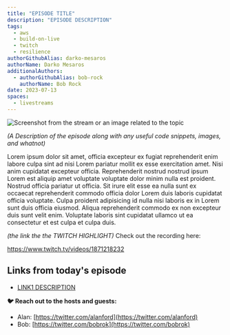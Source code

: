 ```yaml
---
title: "EPISODE TITLE"
description: "EPISODE DESCRIPTION"
tags:
  - aws
  - build-on-live
  - twitch
  - resilience
authorGithubAlias: darko-mesaros
authorName: Darko Mesaros
additionalAuthors:
  - authorGithubAlias: bob-rock
    authorName: Bob Rock 
date: 2023-07-13
spaces:
  - livestreams
---
```


![Screenshot from the stream or an image related to the topic](images/image.jpeg)

*(A Description of the episode along with any useful code snippets, images, and whatnot)*

Lorem ipsum dolor sit amet, officia excepteur ex fugiat reprehenderit enim labore culpa sint ad nisi Lorem pariatur mollit ex esse exercitation amet. Nisi anim cupidatat excepteur officia. Reprehenderit nostrud nostrud ipsum Lorem est aliquip amet voluptate voluptate dolor minim nulla est proident. Nostrud officia pariatur ut officia. Sit irure elit esse ea nulla sunt ex occaecat reprehenderit commodo officia dolor Lorem duis laboris cupidatat officia voluptate. Culpa proident adipisicing id nulla nisi laboris ex in Lorem sunt duis officia eiusmod. Aliqua reprehenderit commodo ex non excepteur duis sunt velit enim. Voluptate laboris sint cupidatat ullamco ut ea consectetur et est culpa et culpa duis.




*(the link the the TWITCH HIGHLIGHT)*
Check out the recording here:

https://www.twitch.tv/videos/1871218232 

## Links from today's episode

- [LINK1 DESCRIPTION](https://the.actual.link.org)

**🐦 Reach out to the hosts and guests:**

- Alan: [https://twitter.com/alanford](https://twitter.com/alanford)
- Bob: [https://twitter.com/bobrok](https://twitter.com/bobrok)
